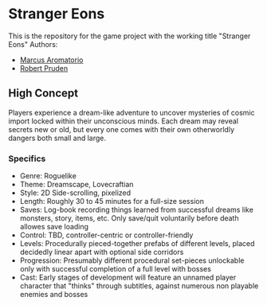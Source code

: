 # Stranger Eons
This is the repository for the game project with the working title "Stranger Eons"
Authors:
* [Marcus Aromatorio](https://github.com/MarcusAromatorio?tab=overview&from=2016-08-01&to=2016-08-31&utf8=%E2%9C%93)
* [Robert Pruden](https://github.com/rdp1070?tab=overview&from=2016-08-01&to=2016-08-31&utf8=%E2%9C%93)

## High Concept
Players experience a dream-like adventure to uncover mysteries of cosmic import locked within their unconscious minds.
Each dream may reveal secrets new or old, but every one comes with their own otherworldly dangers both small and large.

### Specifics
* Genre: Roguelike
* Theme: Dreamscape, Lovecraftian
* Style: 2D Side-scrolling, pixelized
* Length: Roughly 30 to 45 minutes for a full-size session
* Saves: Log-book recording things learned from successful dreams like monsters, story, items, etc. Only save/quit voluntarily before death allowes save loading
* Control: TBD, controller-centric or controller-friendly
* Levels: Procedurally pieced-together prefabs of different levels, placed decidedly linear apart with optional side corridors
* Progression: Presumably different procedural set-pieces unlockable only with successful completion of a full level with bosses
* Cast: Early stages of development will feature an unnamed player character that "thinks" through subtitles, against numerous non playable enemies and bosses

